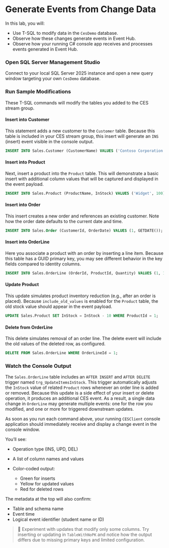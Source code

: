 ﻿# Generate Events from Change Data

In this lab, you will:

* Use T-SQL to modify data in the `CesDemo` database.
* Observe how these changes generate events in Event Hub.
* Observe how your running C# console app receives and processes events generated in Event Hub.

### Open SQL Server Management Studio

Connect to your local SQL Server 2025 instance and open a new query window targeting your own `CesDemo` database.

### Run Sample Modifications

These T-SQL commands will modify the tables you added to the CES stream group.

#### Insert into Customer

This statement adds a new customer to the `Customer` table. Because this table is included in your CES stream group, this insert will generate an `INS` (insert) event visible in the console output.

```sql
INSERT INTO Sales.Customer (CustomerName) VALUES ('Contoso Corporation');
```

#### Insert into Product

Next, insert a product into the `Product` table. This will demonstrate a basic insert with additional column values that will be captured and displayed in the event payload.

```sql
INSERT INTO Sales.Product (ProductName, InStock) VALUES ('Widget', 100);
```

#### Insert into Order

This insert creates a new order and references an existing customer. Note how the order date defaults to the current date and time.

```sql
INSERT INTO Sales.Order (CustomerId, OrderDate) VALUES (1, GETDATE());
```

#### Insert into OrderLine

Here you associate a product with an order by inserting a line item. Because this table has a GUID primary key, you may see different behavior in the key fields compared to identity columns.

```sql
INSERT INTO Sales.OrderLine (OrderId, ProductId, Quantity) VALUES (1, 1, 10);
```

#### Update Product

This update simulates product inventory reduction (e.g., after an order is placed). Because `include_old_values` is enabled for the `Product` table, the old stock value should appear in the event payload.

```sql
UPDATE Sales.Product SET InStock = InStock - 10 WHERE ProductId = 1;
```

#### Delete from OrderLine

This delete simulates removal of an order line. The delete event will include the old values of the deleted row, as configured.

```sql
DELETE FROM Sales.OrderLine WHERE OrderLineId = 1;
```

### Watch the Console Output

The `Sales.OrderLine` table includes an `AFTER INSERT` and `AFTER DELETE` trigger named `trg_UpdateItemsInStock`. This trigger automatically adjusts the `InStock` value of related `Product` rows whenever an order line is added or removed. Because this update is a side effect of your insert or delete operation, it produces an additional CES event. As a result, a single data change in `OrderLine` may generate multiple events: one for the row you modified, and one or more for triggered downstream updates.

As soon as you run each command above, your running `CESClient` console application should immediately receive and display a change event in the console window.

You’ll see:

* Operation type (INS, UPD, DEL)
* A list of column names and values
* Color-coded output:

  * Green for inserts
  * Yellow for updated values
  * Red for deleted rows

The metadata at the top will also confirm:

* Table and schema name
* Event time
* Logical event identifier (student name or ID)

> 🧪 Experiment with updates that modify only some columns. Try inserting or updating in `TableWithNoPK` and notice how the output differs due to missing primary keys and limited configuration.
